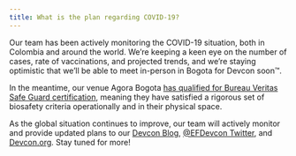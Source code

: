 ```yaml
---
title: What is the plan regarding COVID-19?
---
```


Our team has been actively monitoring the COVID-19 situation, both in Colombia and around the world. We’re keeping a keen eye on the number of cases, rate of vaccinations, and projected trends, and we’re staying optimistic that we’ll be able to meet in-person in Bogota for Devcon soon™.

In the meantime, our venue Agora Bogota [has qualified for Bureau Veritas Safe Guard certification](https://agora-bogota.com/en/protocolos-bioseguridad), meaning they have satisfied a rigorous set of biosafety criteria operationally and in their physical space.

As the global situation continues to improve, our team will actively monitor and provide updated plans to our [Devcon Blog](https://blog.ethereum.org/category/devcon/), [@EFDevcon Twitter](https://twitter.com/EFDevcon), and [Devcon.org](https://devcon.org). Stay tuned for more!
